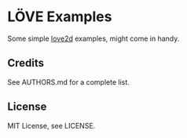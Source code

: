 
LÖVE Examples
================================================================================
Some simple [love2d](https://www.love2d.org/) examples, might come in handy.

Credits
--------------------------------------------------------------------------------
See AUTHORS.md for a complete list.

License
--------------------------------------------------------------------------------
MIT License, see LICENSE.

